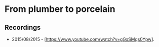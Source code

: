 # From plumber to porcelain

## Recordings

- 2015/08/2015 - [https://www.youtube.com/watch?v=gGxSMqs0Ypw].